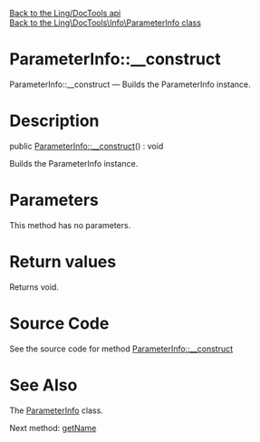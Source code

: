 [Back to the Ling/DocTools api](https://github.com/lingtalfi/DocTools/blob/master/doc/api/Ling/DocTools.md)<br>
[Back to the Ling\DocTools\Info\ParameterInfo class](https://github.com/lingtalfi/DocTools/blob/master/doc/api/Ling/DocTools/Info/ParameterInfo.md)


ParameterInfo::__construct
================



ParameterInfo::__construct — Builds the ParameterInfo instance.




Description
================


public [ParameterInfo::__construct](https://github.com/lingtalfi/DocTools/blob/master/doc/api/Ling/DocTools/Info/ParameterInfo/__construct.md)() : void




Builds the ParameterInfo instance.




Parameters
================

This method has no parameters.


Return values
================

Returns void.








Source Code
===========
See the source code for method [ParameterInfo::__construct](/blob/master/Info/ParameterInfo.php#L49-L56)


See Also
================

The [ParameterInfo](https://github.com/lingtalfi/DocTools/blob/master/doc/api/Ling/DocTools/Info/ParameterInfo.md) class.

Next method: [getName](https://github.com/lingtalfi/DocTools/blob/master/doc/api/Ling/DocTools/Info/ParameterInfo/getName.md)<br>

